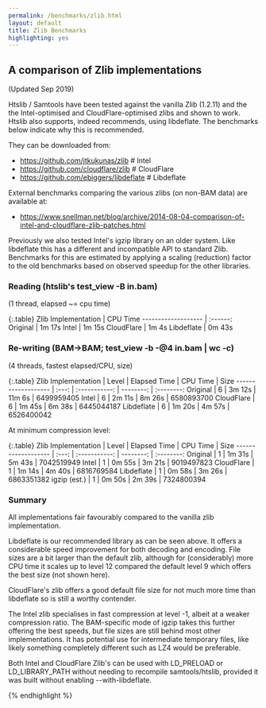 ```yaml
---
permalink: /benchmarks/zlib.html
layout: default
title: Zlib Benchmarks
highlighting: yes
---
```

A comparison of Zlib implementations
------------------------------------

(Updated Sep 2019)

<!-- Tested on my deskpro (Intel(R) Core(TM) i5-4570 CPU @ 3.20GHz)
using ~/scratch/data/9827_2#49.bam:

READ: perf stat ./test/test_view -B ~/scratch/data/9827_2#49.bam
R/W:  perf stat ./test/test_view -@4 -b ~/scratch/data/9827_2#49.bam |wc -c
-->

Htslib / Samtools have been tested against the vanilla Zlib (1.2.11)
and the the Intel-optimised and CloudFlare-optimised zlibs and shown
to work.  Htslib also supports, indeed recommends, using libdeflate.
The benchmarks below indicate why this is recommended.

They can be downloaded from:

* <https://github.com/jtkukunas/zlib>      # Intel
* <https://github.com/cloudflare/zlib>     # CloudFlare
* <https://github.com/ebiggers/libdeflate> # Libdeflate

External benchmarks comparing the various zlibs (on non-BAM data) are
available at:

* <https://www.snellman.net/blog/archive/2014-08-04-comparison-of-intel-and-cloudflare-zlib-patches.html>

Previously we also tested Intel's igzip library on an older system.
Like libdeflate this has a different and incompatible API to standard
Zlib.  Benchmarks for this are estimated by applying a scaling
(reduction) factor to the old benchmarks based on observed speedup for
the other libraries.

### Reading (htslib's test_view -B in.bam)

(1 thread, elapsed ~= cpu time)

{:.table}
Zlib Implementation | CPU Time
------------------- | :------:
Original            | 1m 17s
Intel               | 1m 15s
CloudFlare          | 1m  4s
Libdeflate          | 0m 43s

### Re-writing (BAM->BAM; test_view -b -@4 in.bam | wc -c)

(4 threads, fastest elapsed/CPU, size)

{:.table}
Zlib Implementation | Level | Elapsed Time  | CPU Time  |       Size
------------------- | :---: | :-----------: | --------: | :--------:
Original            |     6 | 3m 12s        | 11m  6s   | 6499959405
Intel               |     6 | 2m 11s        |  8m 26s   | 6580893700
CloudFlare          |     6 | 1m 45s        |  6m 38s   | 6445044187
Libdeflate	    |     6 | 1m 20s        |  4m 57s   | 6526400042

At minimum compression level:

{:.table}
Zlib Implementation | Level | Elapsed Time  | CPU Time  |       Size
------------------- | :---: | :-----------: | --------: | :--------:
Original            |     1 | 1m 31s        |  5m 43s   | 7042519949
Intel               |     1 | 0m 55s        |  3m 21s   | 9019497823
CloudFlare          |     1 | 1m 14s        |  4m 40s   | 6816769584
Libdeflate          |     1 | 0m 58s        |  3m 26s   | 6863351382
igzip (est.)        |     1 | 0m 50s        |  2m 39s   | 7324800394


### Summary

All implementations fair favourably compared to the vanilla zlib
implementation.

Libdeflate is our recommended library as can be seen above.  It offers
a considerable speed improvement for both decoding and encoding. File
sizes are a bit larger than the default zlib, although for
(considerably) more CPU time it scales up to level 12 compared the
default level 9 which offers the best size (not shown here).

CloudFlare's zlib offers a good default file size for not much more
time than libdeflate so is still a worthy contender.

The Intel zlib specialises in fast compression at level -1, albeit
at a weaker compression ratio.  The BAM-specific mode of igzip takes
this further offering the best speeds, but file sizes are still behind
most other implementations.  It has potential use for intermediate
temporary files, like likely something completely different such as
LZ4 would be preferable.

Both Intel and CloudFlare Zlib's can be used with LD_PRELOAD or
LD_LIBRARY_PATH without needing to recompile samtools/htslib, provided
it was built without enabling --with-libdeflate.

{% endhighlight %}
